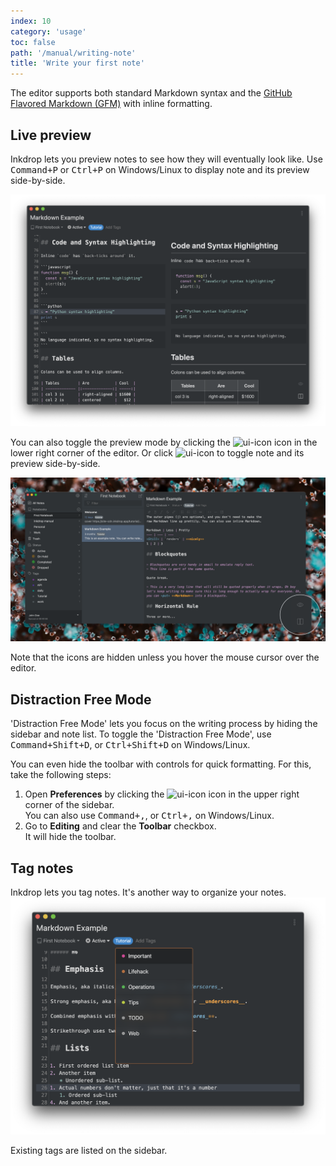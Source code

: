 ```yaml
---
index: 10
category: 'usage'
toc: false
path: '/manual/writing-note'
title: 'Write your first note'
---
```


The editor supports both standard Markdown syntax and the
[GitHub Flavored Markdown (GFM)](/manual/markdown-cheatsheet) with inline formatting.

## Live preview

Inkdrop lets you preview notes to see how they will eventually look like. Use <kbd>Command+P</kbd> or <kbd>Ctrl+P</kbd> on Windows/Linux to display note and its preview side-by-side.

![SideBySide](./writing-note_sidebyside.png)

You can also toggle the preview mode by clicking the ![ui-icon](/images/icons/view-1.svg) icon in the lower right corner of the editor.
Or click ![ui-icon](/images/icons/layout-two-colums.svg) to toggle note and its preview side-by-side.

![Toggle buttons](./writing-note_toggle_buttons.png)

Note that the icons are hidden unless you hover the mouse cursor over the editor.

## Distraction Free Mode

'Distraction Free Mode' lets you focus on the writing process by hiding the sidebar and note list. To toggle the 'Distraction Free Mode', use <kbd>Command+Shift+D</kbd>, or <kbd>Ctrl+Shift+D</kbd> on Windows/Linux.

You can even hide the toolbar with controls for quick formatting. For this, take the following steps:

1. Open **Preferences** by clicking the ![ui-icon](/images/icons/cog.svg) icon in the upper right corner of the sidebar.  
   You can also use <kbd>Command+,</kbd>, or <kbd>Ctrl+,</kbd> on Windows/Linux.
2. Go to **Editing** and clear the **Toolbar** checkbox.  
   It will hide the toolbar.

## Tag notes

Inkdrop lets you tag notes. It's another way to organize your notes.
![Tagging](./writing-note_tags.png)

Existing tags are listed on the sidebar.
